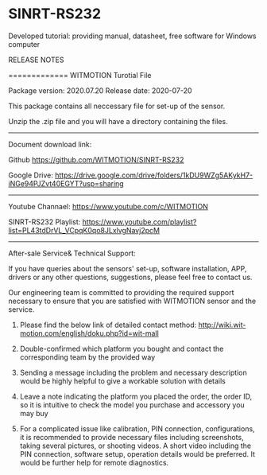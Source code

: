 # SINRT-RS232
Developed tutorial: providing manual, datasheet, free software for Windows computer

RELEASE NOTES

=============
WITMOTION Turotial File 

Package version: 2020.07.20
Release date:    2020-07-20

This package contains all neccessary file for set-up of the sensor. 

Unzip the .zip file and you will have a directory containing the files.

-----------

Document download link:

Github 
https://github.com/WITMOTION/SINRT-RS232

Google Drive: 
https://drive.google.com/drive/folders/1kDU9WZg5AKykH7-iNGe94PJZvt40EGYT?usp=sharing

-----------
Youtube Channael: 
https://www.youtube.com/c/WITMOTION

SINRT-RS232 Playlist: 
https://www.youtube.com/playlist?list=PL43tdDrVL_VCpqK0qo8JLxlvgNavj2pcM

-----------
After-sale Service& Technical Support: 

If you have queries about the sensors' set-up, software installation, APP, drivers or any other questions, suggestions, please feel free to contact us.

Our engineering team is committed to providing the required support necessary to ensure that you are satisfied with WITMOTION sensor and the service.

1. Please find the below link of detailed contact method: 
http://wiki.wit-motion.com/english/doku.php?id=wit-mall

2. Double-confirmed which platform you bought and contact the corresponding team by the provided way

3. Sending a message including the problem and necessary description would be highly helpful to give a workable solution with details

4. Leave a note indicating the platform you placed the order, the order ID, so it is intuitive to check the model you purchase and accessory you may buy

5. For a complicated issue like calibration, PIN connection, configurations, it is recommended to provide necessary files including screenshots, 
taking several pictures, or shooting videos. A short video including the PIN connection, software setup, operation details would be preferred.
It would be further help for remote diagnostics.
